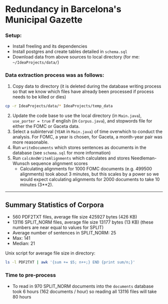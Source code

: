 # Redundancy in Barcelona's Municipal Gazette

### Setup:

* Install freeling and its dependencies
* Install postgres and create tables detailed in `schema.sql`
* Download data from above sources to local directory (for me: `~/IdeaProjects/data/`)

### Data extraction process was as follows:

1. Copy data to directory (it is deleted during the database writing process so that we know which files have already been processed if process needs to be killed or dies)

```bash
cp -r IdeaProjects/data/* IdeaProjects/temp_data
```

2. Update the code base to use the local directory (in `Main.java`), `use_porter = true` if english (in `Corpus.java`), and stopwords file for either the FOMC or Gaceta data.
3. Select a subinterval (`YEAR` in `Main.java`) of time overwhich to conduct the analysis. For FOMC, a year is chosen, for Gaceta, a month-year pair was more reasonable.
3. Run `writeDocuments` which stores sentences as documents in the database (see `schema.sql` for more information)
4. Run `calcAndWriteAlignments` which calculates and stores Needleman-Wunsch sequence alignment scores
    * Calculating alignments for 1000 FOMC documents (e.g. 499500 alignments) took about 3 minutes, but this scales by a power so we would expect calculating alignments for 2000 documents to take 10 minutes (3**2).


----
## Summary Statistics of Corpora

* 560 PDF2TXT files, average file size 425927 bytes (426 KB)
* 13116 SPLIT_NORM files, average file size 13177 bytes (13 KB) (these numbers are near equal to values for SPLIT)
* Average number of sentences in SPLIT_NORM: 25
* Max: 141
* Median: 21

Unix script for average file size in directory:

```bash
ls -l PDF2TXT | awk '{sum += $5; n++;} END {print sum/n;}'
```

### Time to pre-process

* To read in 970 SPLIT_NORM documents into the `documents` database took 6 hours (162 documents / hour) so reading all 13116 files will take 80 hours

